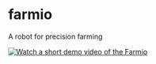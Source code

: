 # farmio
 A robot  for precision farming

 [![Watch a short demo video of the Farmio](https://img.youtube.com/vi/elQgvOmUibQ/maxresdefault.jpg)](https://youtu.be/elQgvOmUibQ)
